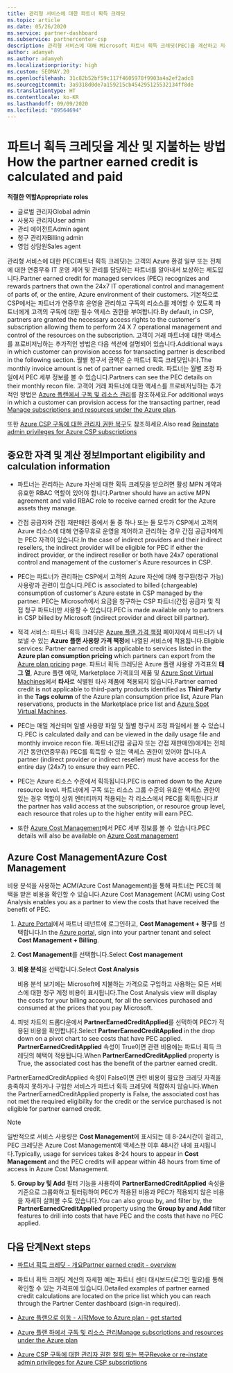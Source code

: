 ```yaml
---
title: 관리형 서비스에 대한 파트너 획득 크레딧
ms.topic: article
ms.date: 05/26/2020
ms.service: partner-dashboard
ms.subservice: partnercenter-csp
description: 관리형 서비스에 대해 Microsoft 파트너 획득 크레딧(PEC)을 계산하고 지불하는 방법과 자격을 갖추는 방법에 대해 알아봅니다.
author: adamyeh
ms.author: adamyeh
ms.localizationpriority: high
ms.custom: SEOMAY.20
ms.openlocfilehash: 31c82b52bf59c117f4605978f9903a4a2ef2adc8
ms.sourcegitcommit: 3a9318d0de7a159215cb454295125532134ff8de
ms.translationtype: HT
ms.contentlocale: ko-KR
ms.lasthandoff: 09/09/2020
ms.locfileid: "89564694"
---
```

# <a name="how-the-partner-earned-credit-is-calculated-and-paid"></a><span data-ttu-id="483e3-103">파트너 획득 크레딧을 계산 및 지불하는 방법</span><span class="sxs-lookup"><span data-stu-id="483e3-103">How the partner earned credit is calculated and paid</span></span>

<span data-ttu-id="483e3-104">**적절한 역할**</span><span class="sxs-lookup"><span data-stu-id="483e3-104">**Appropriate roles**</span></span>

- <span data-ttu-id="483e3-105">글로벌 관리자</span><span class="sxs-lookup"><span data-stu-id="483e3-105">Global admin</span></span>
- <span data-ttu-id="483e3-106">사용자 관리자</span><span class="sxs-lookup"><span data-stu-id="483e3-106">User admin</span></span>
- <span data-ttu-id="483e3-107">관리 에이전트</span><span class="sxs-lookup"><span data-stu-id="483e3-107">Admin agent</span></span>
- <span data-ttu-id="483e3-108">청구 관리자</span><span class="sxs-lookup"><span data-stu-id="483e3-108">Billing admin</span></span>
- <span data-ttu-id="483e3-109">영업 상담원</span><span class="sxs-lookup"><span data-stu-id="483e3-109">Sales agent</span></span>

<span data-ttu-id="483e3-110">관리형 서비스에 대한 PEC(파트너 획득 크레딧)는 고객의 Azure 환경 일부 또는 전체에 대한 연중무휴 IT 운영 제어 및 관리를 담당하는 파트너를 알아내서 보상하는 제도입니다.</span><span class="sxs-lookup"><span data-stu-id="483e3-110">Partner earned credit for managed services (PEC) recognizes and rewards partners that own the 24x7 IT operational control and management of parts of, or the entire, Azure environment of their customers.</span></span> <span data-ttu-id="483e3-111">기본적으로 CSP에서는 파트너가 연중무휴 운영을 관리하고 구독의 리소스를 제어할 수 있도록 파트너에게 고객의 구독에 대한 필수 액세스 권한을 부여합니다.</span><span class="sxs-lookup"><span data-stu-id="483e3-111">By default, in CSP, partners are granted the necessary access rights to the customer's subscription allowing them to perform 24 X 7 operational management and control of the resources on the subscription.</span></span> <span data-ttu-id="483e3-112">고객이 거래 파트너에 대한 액세스를 프로비저닝하는 추가적인 방법은 다음 섹션에 설명되어 있습니다.</span><span class="sxs-lookup"><span data-stu-id="483e3-112">Additional ways in which customer can provision access for transacting partner is described in the following section.</span></span> <span data-ttu-id="483e3-113">월별 청구서 금액은 순 파트너 획득 크레딧입니다.</span><span class="sxs-lookup"><span data-stu-id="483e3-113">The monthly invoice amount is net of partner earned credit.</span></span> <span data-ttu-id="483e3-114">파트너는 월별 조정 파일에서 PEC 세부 정보를 볼 수 있습니다.</span><span class="sxs-lookup"><span data-stu-id="483e3-114">Partners can see the PEC details on their monthly recon file.</span></span> <span data-ttu-id="483e3-115">고객이 거래 파트너에 대한 액세스를 프로비저닝하는 추가적인 방법은 [Azure 플랜에서 구독 및 리소스 관리](azure-plan-manage.md)를 참조하세요.</span><span class="sxs-lookup"><span data-stu-id="483e3-115">For additional ways in which a customer can provision access for the transacting partner, read [Manage subscriptions and resources under the Azure plan](azure-plan-manage.md).</span></span>

<span data-ttu-id="483e3-116">또한 [Azure CSP 구독에 대한 관리자 권한 복구](revoke-reinstate-csp.md)도 참조하세요.</span><span class="sxs-lookup"><span data-stu-id="483e3-116">Also read [Reinstate admin privileges for Azure CSP subscriptions](revoke-reinstate-csp.md)</span></span>

## <a name="important-eligibility-and-calculation-information"></a><span data-ttu-id="483e3-117">중요한 자격 및 계산 정보</span><span class="sxs-lookup"><span data-stu-id="483e3-117">Important eligibility and calculation information</span></span>

- <span data-ttu-id="483e3-118">파트너는 관리하는 Azure 자산에 대한 획득 크레딧을 받으려면 활성 MPN 계약과 유효한 RBAC 역할이 있어야 합니다.</span><span class="sxs-lookup"><span data-stu-id="483e3-118">Partner should have an active MPN agreement and valid RBAC role to receive earned credit for the Azure assets they manage.</span></span> 

- <span data-ttu-id="483e3-119">간접 공급자와 간접 재판매인 중에서 둘 중 하나 또는 둘 모두가 CSP에서 고객의 Azure 리소스에 대해 연중무휴로 운영을 제어하고 관리하는 경우 간접 공급자에게는 PEC 자격이 있습니다.</span><span class="sxs-lookup"><span data-stu-id="483e3-119">In the case of indirect providers and their indirect resellers, the indirect provider will be eligible for PEC if either the indirect provider, or the indirect reseller or both have 24x7 operational control and management of the customer's Azure resources in CSP.</span></span>

- <span data-ttu-id="483e3-120">PEC는 파트너가 관리하는 CSP에서 고객의 Azure 자산에 대해 청구된(청구 가능) 사용량과 관련이 있습니다.</span><span class="sxs-lookup"><span data-stu-id="483e3-120">PEC is associated to billed (chargeable) consumption of customer's Azure estate in CSP managed by the partner.</span></span> <span data-ttu-id="483e3-121">PEC는 Microsoft에서 요금을 청구하는 CSP 파트너(간접 공급자 및 직접 청구 파트너)만 사용할 수 있습니다.</span><span class="sxs-lookup"><span data-stu-id="483e3-121">PEC is made available only to partners in CSP billed by Microsoft (indirect provider and direct bill partner).</span></span> 

- <span data-ttu-id="483e3-122">적격 서비스: 파트너 획득 크레딧은 [Azure 플랜 가격 책정](https://partner.microsoft.com/commerce/sales) 페이지에서 파트너가 내보낼 수 있는 **Azure 플랜 사용량 가격 책정**에 나열된 서비스에 적용됩니다.</span><span class="sxs-lookup"><span data-stu-id="483e3-122">Eligible services: Partner earned credit is applicable to services listed in the **Azure plan consumption pricing** which partners can export from the [Azure plan pricing](https://partner.microsoft.com/commerce/sales) page.</span></span> <span data-ttu-id="483e3-123">파트너 획득 크레딧은 Azure 플랜 사용량 가격표의 **태그 열**, Azure 플랜 예약, Marketplace 가격표의 제품 및 [Azure Spot Virtual Machines](https://partner.microsoft.com/resources/collection/azure-spot-in-csp#/)에서 **타사**로 식별된 타사 제품에 적용되지 않습니다.</span><span class="sxs-lookup"><span data-stu-id="483e3-123">Partner earned credit is not applicable to third-party products identified as **Third Party** in the **Tags column** of the Azure plan consumption price list, Azure Plan reservations, products in the Marketplace price list and [Azure Spot Virtual Machines](https://partner.microsoft.com/resources/collection/azure-spot-in-csp#/).</span></span>

- <span data-ttu-id="483e3-124">PEC는 매일 계산되며 일별 사용량 파일 및 월별 청구서 조정 파일에서 볼 수 있습니다.</span><span class="sxs-lookup"><span data-stu-id="483e3-124">PEC is calculated daily and can be viewed in the daily usage file and monthly invoice recon file.</span></span> <span data-ttu-id="483e3-125">파트너(간접 공급자 또는 간접 재판매인)에게는 전체 기간 동안(연중무휴) PEC를 획득할 수 있는 액세스 권한이 있어야 합니다.</span><span class="sxs-lookup"><span data-stu-id="483e3-125">A partner (indirect provider or indirect reseller) must have access for the entire day (24x7) to ensure they earn PEC.</span></span>  

- <span data-ttu-id="483e3-126">PEC는 Azure 리소스 수준에서 획득됩니다.</span><span class="sxs-lookup"><span data-stu-id="483e3-126">PEC is earned down to the Azure resource level.</span></span> <span data-ttu-id="483e3-127">파트너에게 구독 또는 리소스 그룹 수준의 유효한 액세스 권한이 있는 경우 역할이 상위 엔터티까지 적용되는 각 리소스에서 PEC를 획득합니다.</span><span class="sxs-lookup"><span data-stu-id="483e3-127">If the partner has valid access at the subscription, or resource group level, each resource that roles up to the higher entity will earn PEC.</span></span>  

- <span data-ttu-id="483e3-128">또한 [Azure Cost Management](https://go.microsoft.com/fwlink/?linkid=2106482)에서 PEC 세부 정보를 볼 수 있습니다.</span><span class="sxs-lookup"><span data-stu-id="483e3-128">PEC details will also be available on [Azure Cost management](https://go.microsoft.com/fwlink/?linkid=2106482)</span></span>

## <a name="azure-cost-management"></a><span data-ttu-id="483e3-129">Azure Cost Management</span><span class="sxs-lookup"><span data-stu-id="483e3-129">Azure Cost Management</span></span>

<span data-ttu-id="483e3-130">비용 분석을 사용하는 ACM(Azure Cost Management)을 통해 파트너는 PEC의 혜택을 받은 비용을 확인할 수 있습니다.</span><span class="sxs-lookup"><span data-stu-id="483e3-130">Azure Cost Management (ACM) using Cost Analysis enables you as a partner to view the costs that have received the benefit of PEC.</span></span>  

1. <span data-ttu-id="483e3-131">[Azure Portal](https://portal.azure.com)에서 파트너 테넌트에 로그인하고, **Cost Management + 청구**를 선택합니다.</span><span class="sxs-lookup"><span data-stu-id="483e3-131">In the [Azure portal](https://portal.azure.com), sign into your partner tenant and select **Cost Management + Billing**.</span></span>

2. <span data-ttu-id="483e3-132">**Cost Management**를 선택합니다.</span><span class="sxs-lookup"><span data-stu-id="483e3-132">Select **Cost management**</span></span>

3. <span data-ttu-id="483e3-133">**비용 분석**을 선택합니다.</span><span class="sxs-lookup"><span data-stu-id="483e3-133">Select **Cost Analysis**</span></span>

   <span data-ttu-id="483e3-134">비용 분석 보기에는 Microsoft에 지불하는 가격으로 구입하고 사용하는 모든 서비스에 대한 청구 계정 비용이 표시됩니다.</span><span class="sxs-lookup"><span data-stu-id="483e3-134">The Cost Analysis view will display the costs for your billing account, for all the services purchased and consumed at the prices that you pay Microsoft.</span></span>

4. <span data-ttu-id="483e3-135">피벗 차트의 드롭다운에서 **PartnerEarnedCreditApplied**를 선택하여 PEC가 적용된 비용을 확인합니다.</span><span class="sxs-lookup"><span data-stu-id="483e3-135">Select **PartnerEarnedCreditApplied** in the drop down on a pivot chart to see costs that have PEC applied.</span></span> <span data-ttu-id="483e3-136">**PartnerEarnedCreditApplied** 속성이 True이면 관련 비용에는 파트너 획득 크레딧의 혜택이 적용됩니다.</span><span class="sxs-lookup"><span data-stu-id="483e3-136">When **PartnerEarnedCreditApplied** property is True, the associated cost has the benefit of the partner earned credit.</span></span> 

<span data-ttu-id="483e3-137">PartnerEarnedCreditApplied 속성이 False이면 관련 비용이 필요한 크레딧 자격을 충족하지 못하거나 구입한 서비스가 파트너 획득 크레딧에 적합하지 않습니다.</span><span class="sxs-lookup"><span data-stu-id="483e3-137">When the PartnerEarnedCreditApplied property is False, the associated cost has not met the required eligibility for the credit or the service purchased is not eligible for partner earned credit.</span></span>

>[!NOTE] 
><span data-ttu-id="483e3-138">일반적으로 서비스 사용량은 **Cost Management**에 표시되는 데 8-24시간이 걸리고, PEC 크레딧은 Azure Cost Management에 액세스한 이후 48시간 내에 표시됩니다.</span><span class="sxs-lookup"><span data-stu-id="483e3-138">Typically, usage for services takes 8-24 hours to appear in **Cost Management** and the PEC credits will appear within 48 hours from time of access in Azure Cost Management.</span></span>

5. <span data-ttu-id="483e3-139">**Group by 및 Add** 필터 기능을 사용하여 **PartnerEarnedCreditApplied** 속성을 기준으로 그룹화하고 필터링하여 PEC가 적용된 비용과 PEC가 적용되지 않은 비용을 자세히 살펴볼 수도 있습니다.</span><span class="sxs-lookup"><span data-stu-id="483e3-139">You can also group by, and filter by, the **PartnerEarnedCreditApplied** property using the **Group by and Add** filter features to drill into costs that have PEC and the costs that have no PEC applied.</span></span>

## <a name="next-steps"></a><span data-ttu-id="483e3-140">다음 단계</span><span class="sxs-lookup"><span data-stu-id="483e3-140">Next steps</span></span>

- [<span data-ttu-id="483e3-141">파트너 획득 크레딧 - 개요</span><span class="sxs-lookup"><span data-stu-id="483e3-141">Partner earned credit - overview</span></span>](partner-earned-credit.md)

- <span data-ttu-id="483e3-142">파트너 획득 크레딧 계산의 자세한 예는 파트너 센터 대시보드(로그인 필요)를 통해 확인할 수 있는 가격표에 있습니다.</span><span class="sxs-lookup"><span data-stu-id="483e3-142">Detailed examples of partner earned credit calculations are located on the price list which you can reach through the Partner Center dashboard (sign-in required).</span></span>

- [<span data-ttu-id="483e3-143">Azure 플랜으로 이동 - 시작</span><span class="sxs-lookup"><span data-stu-id="483e3-143">Move to Azure plan - get started</span></span>](azure-plan-get-started.md)

- [<span data-ttu-id="483e3-144">Azure 플랜 하에서 구독 및 리소스 관리</span><span class="sxs-lookup"><span data-stu-id="483e3-144">Manage subscriptions and resources under the Azure plan</span></span>](azure-plan-manage.md)

- [<span data-ttu-id="483e3-145">Azure CSP 구독에 대한 관리자 권한 철회 또는 복구</span><span class="sxs-lookup"><span data-stu-id="483e3-145">Revoke or re-instate admin privileges for Azure CSP subscriptions  </span></span>](revoke-reinstate-csp.md)

